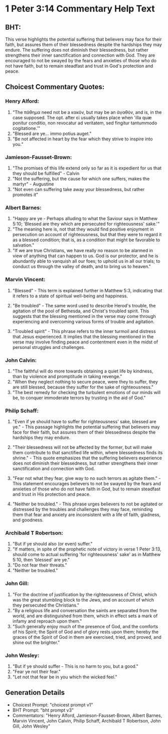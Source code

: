 # 1 Peter 3:14 Commentary Help Text

## BHT:
This verse highlights the potential suffering that believers may face for their faith, but assures them of their blessedness despite the hardships they may endure. The suffering does not diminish their blessedness, but rather strengthens their inner sanctification and connection with God. They are encouraged to not be swayed by the fears and anxieties of those who do not have faith, but to remain steadfast and trust in God's protection and peace.

## Choicest Commentary Quotes:
### Henry Alford:
1. "The πάθημα need not be a κακόν, but may be an ἀγαθόν, and is, in the case supposed. The opt. after εἰ usually takes place when 'illa quæ ponitur conditio, non revocatur ad veritatem, sed fingitur tantummodo cogitatione.'" 
2. "Blessed are ye... immo potius auget." 
3. "Be not affected in heart by the fear which they strive to inspire into you."

### Jamieson-Fausset-Brown:
1. "The promises of this life extend only so far as it is expedient for us that they should be fulfilled" - Calvin
2. "Not the suffering, but the cause for which one suffers, makes the martyr" - Augustine
3. "Not even can suffering take away your blessedness, but rather promotes it"

### Albert Barnes:
1. "Happy are ye - Perhaps alluding to what the Saviour says in Matthew 5:10; 'Blessed are they which are persecuted for righteousness' sake.'"
2. "The meaning here is, not that they would find positive enjoyment in persecution on account of righteousness, but that they were to regard it as a blessed condition; that is, as a condition that might be favorable to salvation."
3. "If we are true Christians, we have really no reason to be alarmed in view of anything that can happen to us. God is our protector, and he is abundantly able to vanquish all our foes; to uphold us in all our trials; to conduct us through the valley of death, and to bring us to heaven."

### Marvin Vincent:
1. "Blessed" - This term is explained further in Matthew 5:3, indicating that it refers to a state of spiritual well-being and happiness.

2. "Be troubled" - The same word used to describe Herod's trouble, the agitation of the pool of Bethesda, and Christ's troubled spirit. This suggests that the blessing mentioned in the verse may come through experiencing and overcoming various forms of trouble and agitation.

3. "Troubled spirit" - This phrase refers to the inner turmoil and distress that Jesus experienced. It implies that the blessing mentioned in the verse may involve finding peace and contentment even in the midst of personal struggles and challenges.

### John Calvin:
1. "The faithful will do more towards obtaining a quiet life by kindness, than by violence and promptitude in taking revenge."
2. "When they neglect nothing to secure peace, were they to suffer, they are still blessed, because they suffer for the sake of righteousness."
3. "The best remedy for checking the turbulent emotions of our minds will be, to conquer immoderate terrors by trusting in the aid of God."

### Philip Schaff:
1. "Even if ye should have to suffer for righteousness' sake, blessed are ye." - This passage highlights the potential suffering that believers may face for their faith, but assures them of their blessedness despite the hardships they may endure.

2. "Their blessedness will not be affected by the former, but will make them contribute to that sanctified life within, where blessedness finds its shrine." - This quote emphasizes that the suffering believers experience does not diminish their blessedness, but rather strengthens their inner sanctification and connection with God.

3. "Fear not what they fear, give way to no such terrors as agitate them." - This statement encourages believers to not be swayed by the fears and anxieties of those who do not have faith in God, but to remain steadfast and trust in His protection and peace.

4. "Neither be troubled." - This phrase urges believers to not be agitated or distressed by the troubles and challenges they may face, reminding them that fear and anxiety are inconsistent with a life of faith, gladness, and goodness.

### Archibald T Robertson:
1. "But if ye should also (or even) suffer." 
2. "If matters, in spite of the prophetic note of victory in verse 1 Peter 3:13, should come to actual suffering 'for righteousness' sake' as in Matthew 5:10, then 'blessed' are ye."
3. "Do not fear their threats."
4. "Neither be troubled."

### John Gill:
1. "For the doctrine of justification by the righteousness of Christ, which was the great stumbling block to the Jews, and on account of which they persecuted the Christians."
2. "By a religious life and conversation the saints are separated from the world, and are distinguished from them, which in effect sets a mark of infamy and reproach upon them."
3. "Such generally enjoy much of the presence of God, and the comforts of his Spirit; the Spirit of God and of glory rests upon them; hereby the graces of the Spirit of God in them are exercised, tried, and proved, and shine out the brighter."

### John Wesley:
1. "But if ye should suffer - This is no harm to you, but a good." 
2. "Fear ye not their fear." 
3. "Let not that fear be in you which the wicked feel."


## Generation Details
- Choicest Prompt: "choicest prompt v1"
- BHT Prompt: "bht prompt v3"
- Commentators: "Henry Alford, Jamieson-Fausset-Brown, Albert Barnes, Marvin Vincent, John Calvin, Philip Schaff, Archibald T Robertson, John Gill, John Wesley"
